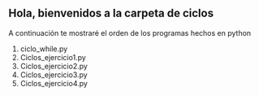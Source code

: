 ## Hola, bienvenidos a la carpeta de ciclos 
A continuación te mostraré el orden de los programas hechos en python

1. ciclo_while.py
2. Ciclos_ejercicio1.py
3. Ciclos_ejercicio2.py
4. Ciclos_ejercicio3.py
5. Ciclos_ejercicio4.py